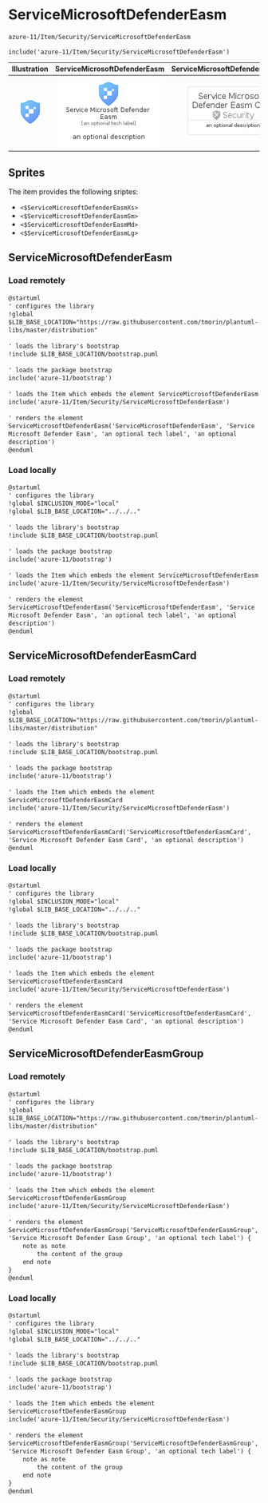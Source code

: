 # ServiceMicrosoftDefenderEasm


```text
azure-11/Item/Security/ServiceMicrosoftDefenderEasm
```

```text
include('azure-11/Item/Security/ServiceMicrosoftDefenderEasm')
```



| Illustration | ServiceMicrosoftDefenderEasm | ServiceMicrosoftDefenderEasmCard | ServiceMicrosoftDefenderEasmGroup |
| :---: | :---: | :---: | :---: |
| ![illustration for Illustration](../../../azure-11/Item/Security/ServiceMicrosoftDefenderEasm.png) | ![illustration for ServiceMicrosoftDefenderEasm](../../../azure-11/Item/Security/ServiceMicrosoftDefenderEasm.Local.png) | ![illustration for ServiceMicrosoftDefenderEasmCard](../../../azure-11/Item/Security/ServiceMicrosoftDefenderEasmCard.Local.png) | ![illustration for ServiceMicrosoftDefenderEasmGroup](../../../azure-11/Item/Security/ServiceMicrosoftDefenderEasmGroup.Local.png) |



## Sprites
The item provides the following sriptes:

- `<$ServiceMicrosoftDefenderEasmXs>`
- `<$ServiceMicrosoftDefenderEasmSm>`
- `<$ServiceMicrosoftDefenderEasmMd>`
- `<$ServiceMicrosoftDefenderEasmLg>`





## ServiceMicrosoftDefenderEasm

### Load remotely
```plantuml
@startuml
' configures the library
!global $LIB_BASE_LOCATION="https://raw.githubusercontent.com/tmorin/plantuml-libs/master/distribution"

' loads the library's bootstrap
!include $LIB_BASE_LOCATION/bootstrap.puml

' loads the package bootstrap
include('azure-11/bootstrap')

' loads the Item which embeds the element ServiceMicrosoftDefenderEasm
include('azure-11/Item/Security/ServiceMicrosoftDefenderEasm')

' renders the element
ServiceMicrosoftDefenderEasm('ServiceMicrosoftDefenderEasm', 'Service Microsoft Defender Easm', 'an optional tech label', 'an optional description')
@enduml
```

### Load locally
```plantuml
@startuml
' configures the library
!global $INCLUSION_MODE="local"
!global $LIB_BASE_LOCATION="../../.."

' loads the library's bootstrap
!include $LIB_BASE_LOCATION/bootstrap.puml

' loads the package bootstrap
include('azure-11/bootstrap')

' loads the Item which embeds the element ServiceMicrosoftDefenderEasm
include('azure-11/Item/Security/ServiceMicrosoftDefenderEasm')

' renders the element
ServiceMicrosoftDefenderEasm('ServiceMicrosoftDefenderEasm', 'Service Microsoft Defender Easm', 'an optional tech label', 'an optional description')
@enduml
```

## ServiceMicrosoftDefenderEasmCard

### Load remotely
```plantuml
@startuml
' configures the library
!global $LIB_BASE_LOCATION="https://raw.githubusercontent.com/tmorin/plantuml-libs/master/distribution"

' loads the library's bootstrap
!include $LIB_BASE_LOCATION/bootstrap.puml

' loads the package bootstrap
include('azure-11/bootstrap')

' loads the Item which embeds the element ServiceMicrosoftDefenderEasmCard
include('azure-11/Item/Security/ServiceMicrosoftDefenderEasm')

' renders the element
ServiceMicrosoftDefenderEasmCard('ServiceMicrosoftDefenderEasmCard', 'Service Microsoft Defender Easm Card', 'an optional description')
@enduml
```

### Load locally
```plantuml
@startuml
' configures the library
!global $INCLUSION_MODE="local"
!global $LIB_BASE_LOCATION="../../.."

' loads the library's bootstrap
!include $LIB_BASE_LOCATION/bootstrap.puml

' loads the package bootstrap
include('azure-11/bootstrap')

' loads the Item which embeds the element ServiceMicrosoftDefenderEasmCard
include('azure-11/Item/Security/ServiceMicrosoftDefenderEasm')

' renders the element
ServiceMicrosoftDefenderEasmCard('ServiceMicrosoftDefenderEasmCard', 'Service Microsoft Defender Easm Card', 'an optional description')
@enduml
```

## ServiceMicrosoftDefenderEasmGroup

### Load remotely
```plantuml
@startuml
' configures the library
!global $LIB_BASE_LOCATION="https://raw.githubusercontent.com/tmorin/plantuml-libs/master/distribution"

' loads the library's bootstrap
!include $LIB_BASE_LOCATION/bootstrap.puml

' loads the package bootstrap
include('azure-11/bootstrap')

' loads the Item which embeds the element ServiceMicrosoftDefenderEasmGroup
include('azure-11/Item/Security/ServiceMicrosoftDefenderEasm')

' renders the element
ServiceMicrosoftDefenderEasmGroup('ServiceMicrosoftDefenderEasmGroup', 'Service Microsoft Defender Easm Group', 'an optional tech label') {
    note as note
        the content of the group
    end note
}
@enduml
```

### Load locally
```plantuml
@startuml
' configures the library
!global $INCLUSION_MODE="local"
!global $LIB_BASE_LOCATION="../../.."

' loads the library's bootstrap
!include $LIB_BASE_LOCATION/bootstrap.puml

' loads the package bootstrap
include('azure-11/bootstrap')

' loads the Item which embeds the element ServiceMicrosoftDefenderEasmGroup
include('azure-11/Item/Security/ServiceMicrosoftDefenderEasm')

' renders the element
ServiceMicrosoftDefenderEasmGroup('ServiceMicrosoftDefenderEasmGroup', 'Service Microsoft Defender Easm Group', 'an optional tech label') {
    note as note
        the content of the group
    end note
}
@enduml
```

